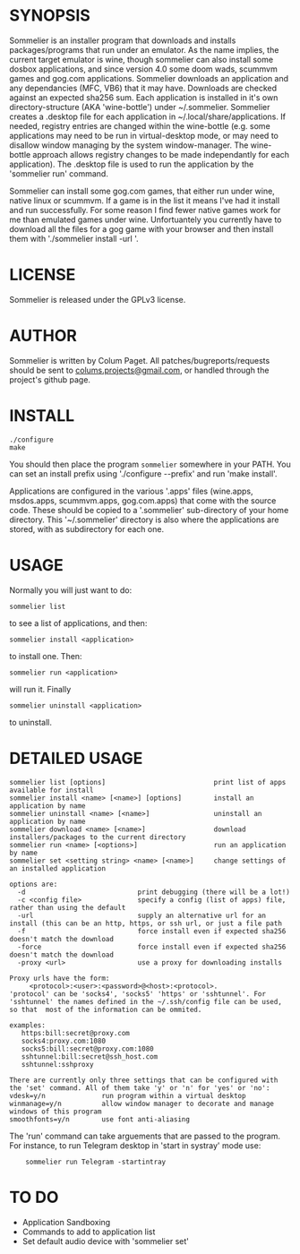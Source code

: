 SYNOPSIS
=========

Sommelier is an installer program that downloads and installs packages/programs that run under an emulator. As the name implies, the current target emulator is wine, though sommelier can also install some dosbox applications, and since version 4.0 some doom wads, scummvm games and gog.com applications. Sommelier downloads an application and any dependancies (MFC, VB6) that it may have. Downloads are checked against an expected sha256 sum. Each application is installed in it's own directory-structure (AKA 'wine-bottle') under ~/.sommelier.  Sommelier creates a .desktop file for each application in ~/.local/share/applications. If needed, registry entries are changed within the wine-bottle (e.g. some applications may need to be run in virtual-desktop mode, or may need to disallow window managing by the system window-manager. The wine-bottle approach allows registry changes to be made independantly for each application). The .desktop file is used to run the application by the 'sommelier run' command.

Sommelier can install some gog.com games, that either run under wine, native linux or scummvm. If a game is in the list it means I've had it install and run successfully. For some reason I find fewer native games work for me than emulated games under wine. Unfortuantely you currently have to download all the files for a gog game with your browser and then install them with './sommelier install <game name> -url <path to installer>'.


LICENSE
=======

Sommelier is released under the GPLv3 license.


AUTHOR
======

Sommelier is written by Colum Paget. All patches/bugreports/requests should be sent to colums.projects@gmail.com, or handled through the project's github page.


INSTALL
=======

```
./configure
make
```

You should then place the program `sommelier` somewhere in your PATH. You can set an install prefix using './configure --prefix' and run 'make install'. 

Applications are configured in the various '.apps' files (wine.apps, msdos.apps, scummvm.apps, gog.com.apps) that come with the source code. These should be copied to a '.sommelier' sub-directory of your home directory. This '~/.sommelier' directory is also where the applications are stored, with as subdirectory for each one.



USAGE
=====

Normally you will just want to do:

`sommelier list` 

to see a list of applications, and then:

`sommelier install <application>`

to install one. Then:

`sommelier run <application>`

will run it. Finally

`sommelier uninstall <application>`

to uninstall.


DETAILED USAGE
==============

```
sommelier list [options]                           print list of apps available for install
sommelier install <name> [<name>] [options]        install an application by name
sommelier uninstall <name> [<name>]                uninstall an application by name
sommelier download <name> [<name>]                 download installers/packages to the current directory
sommelier run <name> [<options>]                   run an application by name
sommelier set <setting string> <name> [<name>]     change settings of an installed application

options are:
  -d                            print debugging (there will be a lot!)
  -c <config file>              specify a config (list of apps) file, rather than using the default
  -url                          supply an alternative url for an install (this can be an http, https, or ssh url, or just a file path
  -f                            force install even if expected sha256 doesn't match the download
  -force                        force install even if expected sha256 doesn't match the download
  -proxy <url>                  use a proxy for downloading installs

Proxy urls have the form: 
     <protocol>:<user>:<password>@<host>:<protocol>. 
'protocol' can be 'socks4', 'socks5' 'https' or 'sshtunnel'. For 'sshtunnel' the names defined in the ~/.ssh/config file can be used, so that  most of the information can be ommited.

examples:
   https:bill:secret@proxy.com
   socks4:proxy.com:1080
   socks5:bill:secret@proxy.com:1080
   sshtunnel:bill:secret@ssh_host.com
   sshtunnel:sshproxy

There are currently only three settings that can be configured with the 'set' command. All of them take 'y' or 'n' for 'yes' or 'no':
vdesk=y/n              run program within a virtual desktop
winmanage=y/n          allow window manager to decorate and manage windows of this program
smoothfonts=y/n        use font anti-aliasing

```

The 'run' command can take arguements that are passed to the program. For instance, to run Telegram desktop in 'start in systray' mode use:

```
	sommelier run Telegram -startintray
```

TO DO
=====

* Application Sandboxing
* Commands to add to application list
* Set default audio device with 'sommelier set'

